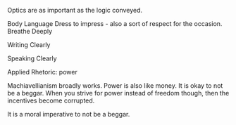Optics are as important as the logic conveyed.

Body Language 
Dress to impress - also a sort of respect for the occasion. 
Breathe Deeply

Writing Clearly

Speaking Clearly

Applied Rhetoric: power

Machiavellianism broadly works.
Power is also like money. It is okay to not be a beggar. When you strive for power instead of freedom though, then the incentives become corrupted.

It is a moral imperative to not be a beggar.